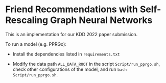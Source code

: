 # Friend Recommendations with Self-Rescaling Graph Neural Networks



This is an implementation for our KDD 2022 paper submission.

To run a model (e.g. PPRGo):

* Install the dependencies listed in `requirements.txt`

* Modify the data path `ALL_DATA_ROOT` in the script `Script/run_pprgo.sh`, check other configurations of the model, and run `bash Script/run_pprgo.sh`.